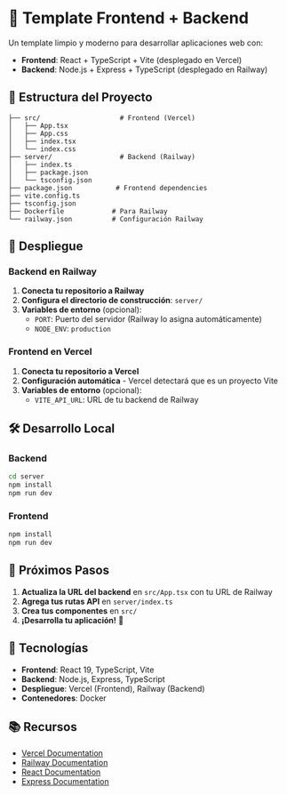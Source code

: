 # 🚀 Template Frontend + Backend

Un template limpio y moderno para desarrollar aplicaciones web con:
- **Frontend**: React + TypeScript + Vite (desplegado en Vercel)
- **Backend**: Node.js + Express + TypeScript (desplegado en Railway)

## 📁 Estructura del Proyecto

```
├── src/                    # Frontend (Vercel)
│   ├── App.tsx
│   ├── App.css
│   ├── index.tsx
│   └── index.css
├── server/                 # Backend (Railway)
│   ├── index.ts
│   ├── package.json
│   └── tsconfig.json
├── package.json           # Frontend dependencies
├── vite.config.ts
├── tsconfig.json
├── Dockerfile            # Para Railway
└── railway.json          # Configuración Railway
```

## 🚀 Despliegue

### Backend en Railway

1. **Conecta tu repositorio a Railway**
2. **Configura el directorio de construcción**: `server/`
3. **Variables de entorno** (opcional):
   - `PORT`: Puerto del servidor (Railway lo asigna automáticamente)
   - `NODE_ENV`: `production`

### Frontend en Vercel

1. **Conecta tu repositorio a Vercel**
2. **Configuración automática** - Vercel detectará que es un proyecto Vite
3. **Variables de entorno** (opcional):
   - `VITE_API_URL`: URL de tu backend de Railway

## 🛠️ Desarrollo Local

### Backend
```bash
cd server
npm install
npm run dev
```

### Frontend
```bash
npm install
npm run dev
```

## 📝 Próximos Pasos

1. **Actualiza la URL del backend** en `src/App.tsx` con tu URL de Railway
2. **Agrega tus rutas API** en `server/index.ts`
3. **Crea tus componentes** en `src/`
4. **¡Desarrolla tu aplicación!** 🎉

## 🔧 Tecnologías

- **Frontend**: React 19, TypeScript, Vite
- **Backend**: Node.js, Express, TypeScript
- **Despliegue**: Vercel (Frontend), Railway (Backend)
- **Contenedores**: Docker

## 📚 Recursos

- [Vercel Documentation](https://vercel.com/docs)
- [Railway Documentation](https://docs.railway.app/)
- [React Documentation](https://react.dev/)
- [Express Documentation](https://expressjs.com/)
